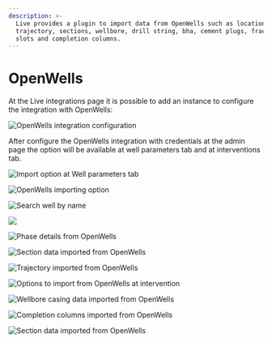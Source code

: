 ```yaml
---
description: >-
  Live provides a plugin to import data from OpenWells such as location,
  trajectory, sections, wellbore, drill string, bha, cement plugs, fracking
  slots and completion columns.
---
```


# OpenWells

At the Live integrations page it is possible to add an instance to configure the integration with OpenWells:

![OpenWells integration configuration](<../.gitbook/assets/image (100).png>)

After configure the OpenWells integration with credentials at the admin page the option will be available at well parameters tab and at interventions tab.

![Import option at Well parameters tab](<../.gitbook/assets/image (387).png>)

![OpenWells importing option](<../.gitbook/assets/image (298).png>)

![Search well by name](<../.gitbook/assets/image (254).png>)

![](<../.gitbook/assets/image (191).png>)

![Phase details from OpenWells](<../.gitbook/assets/image (235).png>)

![Section data imported from OpenWells](<../.gitbook/assets/image (182).png>)

![Trajectory imported from OpenWells](<../.gitbook/assets/image (326).png>)

![Options to import from OpenWells at intervention](<../.gitbook/assets/image (215).png>)

![Wellbore casing data imported from OpenWells](<../.gitbook/assets/image (51).png>)

![Completion columns imported from OpenWells](../.gitbook/assets/image.png)

![Section data imported from OpenWells](<../.gitbook/assets/image (478).png>)
